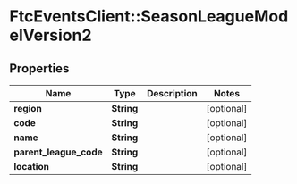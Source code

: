 # FtcEventsClient::SeasonLeagueModelVersion2

## Properties
Name | Type | Description | Notes
------------ | ------------- | ------------- | -------------
**region** | **String** |  | [optional] 
**code** | **String** |  | [optional] 
**name** | **String** |  | [optional] 
**parent_league_code** | **String** |  | [optional] 
**location** | **String** |  | [optional] 

